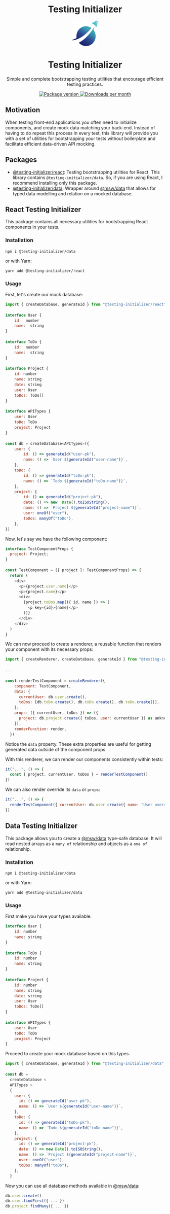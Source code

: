 <div align="center">
<h1>Testing Initializer</h1>

<img
    height="80"
    width="80"
    alt="Testing Initializer logo"
    src="other/logo.png"
  />

<h1 >Testing Initializer</h1>
<p>Simple and complete bootstrapping testing utilities that encourage efficient testing practices.</p>

<p align="center">
  <a href="https://www.npmjs.com/package/testing-initializer" target="_blank">
    <img src="https://img.shields.io/npm/v/testing-initializer.svg?style=for-the-badge&label=Latest&color=black" alt="Package version" />
  </a>  
  <a href="https://www.npmjs.com/package/testing-initializer" target="_blank">
    <img src="https://img.shields.io/npm/dm/testing-initializer?style=for-the-badge&color=black" alt="Downloads per month" />
  </a>   
</p>
</div>

## Motivation

When testing front-end applications you often need to initialize components, and create mock data matching your
back-end. Instead of having to do repeat this process in every test, this library will provide you with a set of
utilities for bootstrapping your tests without boilerplate and facilitate efficient data-driven API mocking.

## Packages

- [@testing-initializer/react](#react-testing-initializer): Testing bootstrapping utilities for React. This library
  contains `@testing-initializer/data`. So, if you are using React, I recommend installing only this package.
- [@testing-initializer/data](#data-testing-initializer): Wrapper around [@msw/data]("https://github.com/mswjs/data")
  that allows for typed data modelling and relation on a mocked database.

## React Testing Initializer

This package contains all necessary utilities for bootstrapping React components in your tests.

### Installation

```shell
npm i @testing-initializer/data
```

or with Yarn:

```shell
yarn add @testing-initializer/react
```

### Usage

First, let's create our mock database:

```js
import { createDatabase, generateId } from "@testing-initializer/react"

interface User {
	id:  number
	name:  string
}

interface ToDo {
	id:  number
	name:  string
}

interface Project {
	id: number
	name: string
	date: string
	user: User
	toDos: ToDo[]
}

interface APITypes {
	user: User
	toDo: ToDo
	project: Project
}

const db = createDatabase<APITypes>({
	user: {
		id: () => generateId("user-pk"),
		name: () => `User ${generateId("user-name")}`,
	},
	toDo: {
		id: () => generateId("toDo-pk"),
		name: () => `Todo ${generateId("toDo-name")}`,
	},
	project: {
		id: () => generateId("project-pk"),
		date: () => new  Date().toISOString(),
		name: () => `Project ${generateId("project-name")}`,
		user: oneOf("user"),
		toDos: manyOf("toDo"),
	},
})
```

Now, let's say we have the following component:

```js
interface TestComponentProps {
  project: Project;
}

const TestComponent = ({ project }: TestComponentProps) => {
  return (
    <div>
      <p>{project.user.name}</p>
      <p>{project.name}</p>
      <div>
        {project.toDos.map(({ id, name }) => (
          <p key={id}>{name}</p>
        ))}
      </div>
    </div>
  )
}
```

We can now proceed to create a renderer, a reusable function that renders your component with its necessary props:

```js
import { createRenderer, createDatabase, generateId } from "@testing-initializer/react"

...

const renderTestComponent = createRenderer({
    component: TestComponent,
    data: {
      currentUser: db.user.create(),
      toDos: [db.toDo.create(), db.toDo.create(), db.toDo.create()],
    },
    props: ({ currentUser, toDos }) => ({
      project: db.project.create({ toDos, user: currentUser }) as unknown as Project,
    }),
    renderFunction: render,
  })
```

Notice the `data` property. These extra properties are useful for getting generated data outside of the component props.

With this renderer, we can render our components consistently within tests:

```js
it("...", () => {
  const { project, currentUser, toDos } = renderTestComponent()
})
```

We can also render override its `data` or `props`:

```js
it("...", () => {
  renderTestComponent({ currentUser: db.user.create({ name: "User override" }) })
})
```

## Data Testing Initializer

This package allows you to create a [@msw/data]("https://github.com/mswjs/data") type-safe database. It will read nested
arrays as a `many of` relationship and objects as a `one of` relationship.

### Installation

```shell
npm i @testing-initializer/data
```

or with Yarn:

```shell
yarn add @testing-initializer/data
```

### Usage

First make you have your types available:

```js
interface User {
	id: number
	name: string
}

interface ToDo {
	id: number
	name: string
}

interface Project {
	id: number
	name: string
	date: string
	user: User
	toDos: ToDo[]
}

interface APITypes {
	user: User
	toDo: ToDo
	project: Project
}
```

Proceed to create your mock database based on this types.

```js
import { createDatabase, generateId } from "@testing-initializer/data"

const db =
  createDatabase <
  APITypes >
  {
    user: {
      id: () => generateId("user-pk"),
      name: () => `User ${generateId("user-name")}`,
    },
    toDo: {
      id: () => generateId("toDo-pk"),
      name: () => `Todo ${generateId("toDo-name")}`,
    },
    project: {
      id: () => generateId("project-pk"),
      date: () => new Date().toISOString(),
      name: () => `Project ${generateId("project-name")}`,
      user: oneOf("user"),
      toDos: manyOf("toDo"),
    },
  }
```

Now you can use all database methods available in [@msw/data]("https://github.com/mswjs/data"):

```js
db.user.create()
db.user.findFirst({ ... })
db.project.findMany({ ... })
```
